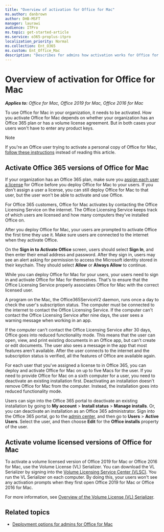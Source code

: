 ```yaml
---
title: "Overview of activation for Office for Mac"
ms.author: danbrown
author: DHB-MSFT
manager: laurawi
audience: ITPro
ms.topic: get-started-article
ms.service: o365-proplus-itpro
localization_priority: Normal
ms.collection: Ent_O365
ms.custom: Ent_Office_Mac
description: "Describes for admins how activation works for Office for Mac, for both Office 365 plans and volume license agreements"
---
```


# Overview of activation for Office for Mac

***Applies to:*** *Office for Mac, Office 2019 for Mac, Office 2016 for Mac*
  
To use Office for Mac in your organization, it needs to be activated. How you activate Office  for Mac depends on whether your organization has an Office 365 plan or has a volume license agreement. But in both cases your users won't have to enter any product keys.

> [!NOTE]
> If you're an Office user trying to activate a personal copy of Office for Mac, [follow these instructions](https://support.office.com/article/7f6646b1-bb14-422a-9ad4-a53410fcefb2) instead of reading this article.   

   
## Activate Office 365 versions of Office for Mac

If your organization has an Office 365 plan, make sure you [assign each user a license](https://support.office.com/article/997596b5-4173-4627-b915-36abac6786dc) for Office before you deploy Office  for Mac to your users. If you don't assign a user a license, you can still deploy Office for Mac to that user, but the user won't be able to activate and use Office. 
  
For Office 365 customers, Office for Mac activates by contacting the Office Licensing Service on the internet. The Office Licensing Service keeps track of which users are licensed and how many computers they've installed Office on.
  
After you deploy Office for Mac, your users are prompted to activate Office the first time they use it. Make sure users are connected to the internet when they activate Office.
  
On the **Sign in to Activate Office** screen, users should select **Sign In**, and then enter their email address and password. After they sign in, users may see an alert asking for permission to access the Microsoft identity stored in their keychain. They should select **Allow** or **Always Allow** to continue. 
  
While you can deploy Office for Mac for your users, your users need to sign in and activate Office for Mac for themselves. That's to ensure that the Office Licensing Service properly associates Office for Mac with the correct licensed user.
  
A program on the Mac, the Office365ServiceV2 daemon, runs once a day to check the user's subscription status. The computer must be connected to the internet to contact the Office Licensing Service. If the computer can't contact the Office Licensing Service after nine days, the user sees a warning message when working in an app.
  
If the computer can't contact the Office Licensing Service after 30 days, Office goes into reduced functionality mode. This means that the user can open, view, and print existing documents in an Office app, but can't create or edit documents. The user also sees a message in the app that most features aren't available. After the user connects to the internet and the subscription status is verified, all the features of Office are available again.
  
For each user that you've assigned a license to in Office 365, you can deploy and activate Office for Mac on up to five Macs for the user. If you need to provide Office for Mac on a sixth computer for a user, you need to deactivate an existing installation first. Deactivating an installation doesn't remove Office  for Mac from the computer. Instead, the installation goes into reduced functionality mode.
  
Users can sign into the Office 365 portal to deactivate an existing installation by going to **My account** > **Install status** > **Manage installs**. Or, you can deactivate an installation as an Office 365 administrator. Sign into the Office 365 portal, go to the [admin center](https://support.office.com/Article/58537702-d421-4d02-8141-e128e3703547), and then go to **Users** > **Active Users**. Select the user, and then choose **Edit** for the **Office installs** property of the user. 
  
## Activate volume licensed versions of Office for Mac

To activate a volume licensed version of Office 2019 for Mac or Office 2016 for Mac, use the Volume License (VL) Serializer. You can download the VL Serializer by signing into the [Volume Licensing Service Center (VLSC)](https://www.microsoft.com/licensing/servicecenter/default.aspx). You run the VL Serializer on each computer. By doing this, your users won't see any activation prompts when they first open Office 2019 for Mac or Office 2016 for Mac.

For more information, see [Overview of the Volume License (VL) Serializer](volume-license-serializer.md).
  
## Related topics
  
- [Deployment options for admins for Office for Mac](deployment-options-for-office-for-mac.md)

